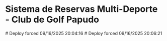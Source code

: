 ﻿# Sistema de Reservas Multi-Deporte - Club de Golf Papudo

 #   D e p l o y   f o r c e d   0 9 / 1 6 / 2 0 2 5   2 0 : 0 4 : 1 6  
 
 #   D e p l o y   f o r c e d   0 9 / 1 6 / 2 0 2 5   2 0 : 0 6 : 2 1  
 